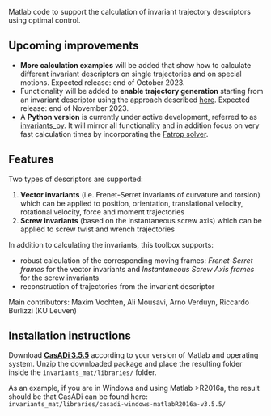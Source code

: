 Matlab code to support the calculation of invariant trajectory descriptors using optimal control. 

## Upcoming improvements
- **More calculation examples** will be added that show how to calculate different invariant descriptors on single trajectories and on special motions. Expected release: end of October 2023.
- Functionality will be added to **enable trajectory generation** starting from an invariant descriptor using the approach described [here](https://doi.org/10.1016/j.robot.2019.103291). Expected release: end of November 2023.
- A **Python version** is currently under active development, referred to as [invariants_py](https://gitlab.kuleuven.be/robotgenskill/public_code/invariants_py). It will mirror all functionality and in addition focus on very fast calculation times by incorporating the [Fatrop solver](https://gitlab.kuleuven.be/robotgenskill/fatrop/fatrop).

## Features

Two types of descriptors are supported:
1. **Vector invariants** (i.e. Frenet-Serret invariants of curvature and torsion) which can be applied to position, orientation, translational velocity, rotational velocity, force and moment trajectories
2. **Screw invariants** (based on the instantaneous screw axis) which can be applied to screw twist and wrench trajectories

In addition to calculating the invariants, this toolbox supports:
- robust calculation of the corresponding moving frames: *Frenet-Serret frames* for the vector invariants and *Instantaneous Screw Axis frames* for the screw invariants
- reconstruction of trajectories from the invariant descriptor

Main contributors: Maxim Vochten, Ali Mousavi, Arno Verduyn, Riccardo Burlizzi (KU Leuven)

## Installation instructions

Download [**CasADi 3.5.5**](https://github.com/casadi/casadi/releases/tag/3.5.5) according to your version of Matlab and operating system. Unzip the downloaded package and place the resulting folder inside the `invariants_mat/libraries/` folder. 

As an example, if you are in Windows and using Matlab >R2016a, the result should be that CasADi can be found here: 
`invariants_mat/libraries/casadi-windows-matlabR2016a-v3.5.5/`



